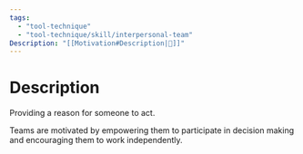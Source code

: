 ```yaml
---
tags:
  - "tool-technique"
  - "tool-technique/skill/interpersonal-team"
Description: "[[Motivation#Description|📝]]"
---
```

# Description
Providing a reason for someone to act.

Teams are motivated by empowering them to participate in decision making and encouraging them to work independently.